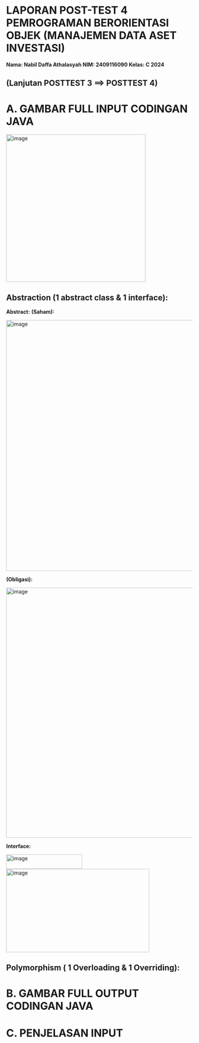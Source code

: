 # LAPORAN POST-TEST 4 PEMROGRAMAN BERORIENTASI OBJEK (MANAJEMEN DATA ASET INVESTASI)

**Nama: Nabil Daffa Athalasyah
NIM: 2409116090
Kelas: C 2024**

## (Lanjutan POSTTEST 3 ==> POSTTEST 4)

# A. GAMBAR FULL INPUT CODINGAN JAVA
<img width="376" height="398" alt="image" src="https://github.com/user-attachments/assets/8aeaa069-ffb5-4968-9d7c-0e41cab58024" />

## Abstraction (1 abstract class & 1 interface):
**Abstract:**
**(Saham):**

<img width="870" height="677" alt="image" src="https://github.com/user-attachments/assets/d02bb701-6e2a-4749-8acd-0883647a7973" />

**(Obligasi):**

<img width="792" height="675" alt="image" src="https://github.com/user-attachments/assets/cfb72f1f-1467-430f-aafa-6071ada14df2" />

**Interface:**

<img width="205" height="39" alt="image" src="https://github.com/user-attachments/assets/3ed358e0-874b-4ca7-8fd1-f6ec61d211ad" />

<img width="386" height="225" alt="image" src="https://github.com/user-attachments/assets/cef6d2f8-70cb-4a55-ae16-e99ccfbf045d" />

## Polymorphism ( 1 Overloading & 1 Overriding):


# B. GAMBAR FULL OUTPUT CODINGAN JAVA

# C. PENJELASAN INPUT
